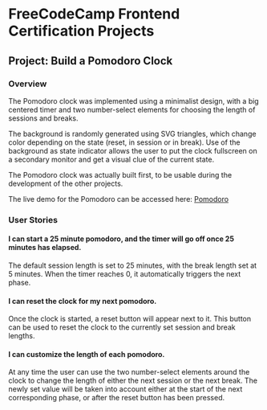 # FreeCodeCamp Frontend Certification Projects
## Project: Build a Pomodoro Clock
### Overview
The Pomodoro clock was implemented using a minimalist design, with a big centered timer and two number-select elements for choosing the length of sessions and breaks.

The background is randomly generated using SVG triangles, which change color depending on the state (reset, in session or in break).
Use of the background as state indicator allows the user to put the clock fullscreen on a secondary monitor and get a visual clue of the current state.

The Pomodoro clock was actually built first, to be usable during the development of the other projects.

The live demo for the Pomodoro can be accessed here: [Pomodoro](http://jvdsande.github.io/fcc-projects/fcc/pomodoro)

### User Stories
#### I can start a 25 minute pomodoro, and the timer will go off once 25 minutes has elapsed.
The default session length is set to 25 minutes, with the break length set at 5 minutes. When the timer reaches 0, it automatically triggers the next phase.

#### I can reset the clock for my next pomodoro.
Once the clock is started, a reset button will appear next to it. This button can be used to reset the clock to the currently set session and break lengths.

#### I can customize the length of each pomodoro.
At any time the user can use the two number-select elements around the clock to change the length of either the next session or the next break.
The newly set value will be taken into account either at the start of the next corresponding phase, or after the reset button has been pressed.

